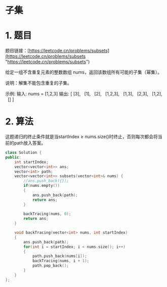# 子集

# 1. 题目

题目链接：[https://leetcode.cn/problems/subsets](https://leetcode.cn/problems/subsets "https://leetcode.cn/problems/subsets")

给定一组不含重复元素的整数数组 nums，返回该数组所有可能的子集（幂集）。

说明：解集不能包含重复的子集。

示例: 输入: nums = \[1,2,3] 输出: \[ \[3],   \[1],   \[2],   \[1,2,3],   \[1,3],   \[2,3],   \[1,2],   \[] ]

# 2. 算法

这题递归的终止条件就是当startIndex ≥ nums.size()时终止，否则每次都会将当前的path放入答案。

```c++
class Solution {
public:
    int startIndex;
    vector<vector<int>> ans;
    vector<int> path;
    vector<vector<int>> subsets(vector<int>& nums) {
        //ans.push_back({});
        if(nums.empty())
        {
            ans.push_back(path);
            return ans;
        }
            
        backTracing(nums, 0);
        return ans;
    }

    void backTracing(vector<int> nums, int startIndex)
    {
        ans.push_back(path);
        for(int i = startIndex; i < nums.size(); i++)
        {
            path.push_back(nums[i]);
            backTracing(nums, i + 1);
            path.pop_back();
        }
    }
};
```
